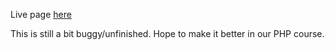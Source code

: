 Live page [here](https://public.bc.fi/s2100145/NUMBER_COUNTER/)

This is still a bit buggy/unfinished. Hope to make it better in our PHP course.
